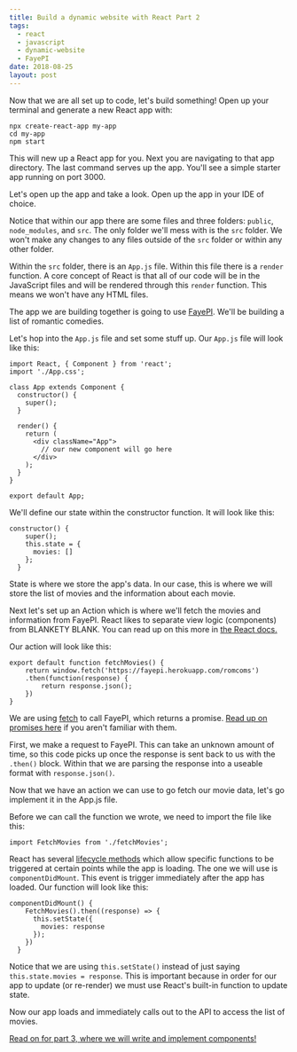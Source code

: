 ```yaml
---
title: Build a dynamic website with React Part 2
tags:
  - react
  - javascript
  - dynamic-website
  - FayePI
date: 2018-08-25
layout: post
---
```


Now that we are all set up to code, let's build something! Open up your terminal and generate a new React app with:

```
npx create-react-app my-app
cd my-app
npm start
```

This will new up a React app for you. Next you are navigating to that app directory. The last command serves up the app. You'll see a simple starter app running on port 3000.

Let's open up the app and take a look. Open up the app in your IDE of choice.

Notice that within our app there are some files and three folders: `public`, `node_modules`, and `src`. The only folder we'll mess with is the `src` folder. We won't make any changes to any files outside of the `src` folder or within any other folder.

Within the `src` folder, there is an `App.js` file. Within this file there is a `render` function. A core concept of React is that all of our code will be in the JavaScript files and will be rendered through this `render` function. This means we won't have any HTML files.

The app we are building together is going to use [FayePI](link). We'll be building a list of romantic comedies.

Let's hop into the `App.js` file and set some stuff up. Our `App.js` file will look like this:

```
import React, { Component } from 'react';
import './App.css';

class App extends Component {
  constructor() {
    super();
  }

  render() {
    return (
      <div className="App">
        // our new component will go here
      </div>
    );
  }
}

export default App;
```

We'll define our state within the constructor function. It will look like this:

```
constructor() {
    super();
    this.state = {
      movies: []
    };
  }
```

State is where we store the app's data. In our case, this is where we will store the list of movies and the information about each movie.

Next let's set up an Action which is where we'll fetch the movies and information from FayePI. React likes to separate view logic (components) from BLANKETY BLANK. You can read up on this more in [the React docs.](link)

Our action will look like this:

```
export default function fetchMovies() {
    return window.fetch('https://fayepi.herokuapp.com/romcoms')
    .then(function(response) {
        return response.json();
    })
}
```

We are using [fetch](link) to call FayePI, which returns a promise. [Read up on promises here](link) if you aren't familiar with them.

First, we make a request to FayePI. This can take an unknown amount of time, so this code picks up once the response is sent back to us with the `.then()` block. Within that we are parsing the response into a useable format with `response.json()`.

Now that we have an action we can use to go fetch our movie data, let's go implement it in the App.js file.

Before we can call the function we wrote, we need to import the file like this:

```
import FetchMovies from './fetchMovies';
```

React has several [lifecycle methods](link) which allow specific functions to be triggered at certain points while the app is loading. The one we will use is `componentDidMount`. This event is trigger immediately after the app has loaded. Our function will look like this:

```
componentDidMount() {
    FetchMovies().then((response) => {
      this.setState({
        movies: response
      });
    })
  }
```

Notice that we are using `this.setState()` instead of just saying `this.state.movies = response`. This is important because in order for our app to update (or re-render) we must use React's built-in function to update state.

Now our app loads and immediately calls out to the API to access the list of movies.

[Read on for part 3, where we will write and implement components!](link)